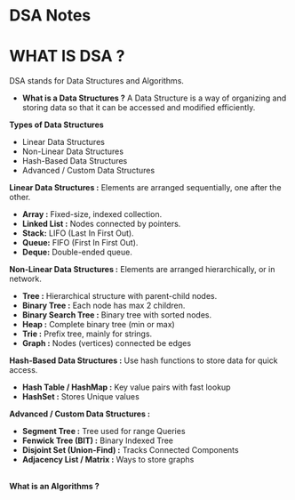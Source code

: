 # DSA Notes

# WHAT IS DSA ?

DSA stands for Data Structures and Algorithms. 

- **What is a Data Structures ?** 
    A Data Structure is a way of organizing and storing data so that it can be accessed
    and modified efficiently. 

 **Types of Data Structures**
- Linear Data Structures
- Non-Linear Data Structures
- Hash-Based Data Structures
- Advanced / Custom Data Structures


**Linear Data Structures :** Elements are arranged sequentially, one after the other.
- **Array :** Fixed-size, indexed collection.
- **Linked List :** Nodes connected by pointers.
- **Stack:** LIFO (Last In First Out).
- **Queue:** FIFO (First In First Out).
- **Deque:** Double-ended queue.

**Non-Linear Data Structures :** Elements are arranged hierarchically, or in network.
- **Tree :** Hierarchical structure with parent-child nodes.
- **Binary Tree :** Each node has max 2 children.
- **Binary Search Tree :** Binary tree with sorted nodes.
- **Heap :** Complete binary tree (min or max)
- **Trie :** Prefix tree, mainly for strings.
- **Graph :** Nodes (vertices)  connected be edges 

**Hash-Based Data Structures :** Use hash functions to store data for quick access.
- **Hash Table / HashMap :** Key value pairs with fast lookup
- **HashSet :** Stores Unique values
 
**Advanced / Custom Data Structures :**
- **Segment Tree :** Tree used for range Queries
-  **Fenwick Tree (BIT) :** Binary Indexed Tree
- **Disjoint Set (Union-Find) :** Tracks Connected Components
- **Adjacency List / Matrix :** Ways to store graphs <br> </br>

**What is an Algorithms ?**




              